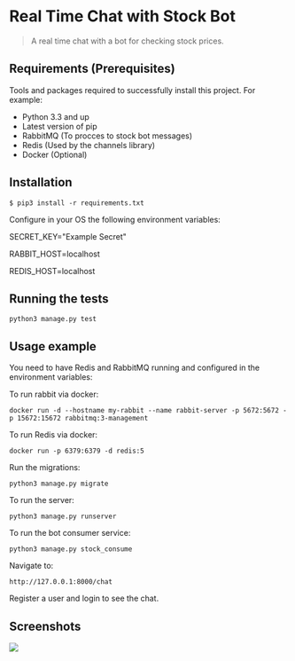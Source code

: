 # Real Time Chat with Stock Bot
> A real time chat with a bot for checking stock prices.

## Requirements  (Prerequisites)
Tools and packages required to successfully install this project.
For example:
* Python 3.3 and up
* Latest version of pip
* RabbitMQ (To procces to stock bot messages)
* Redis (Used by the channels library)
* Docker (Optional)

## Installation

`$ pip3 install -r requirements.txt`

Configure in your OS the following environment variables:

SECRET_KEY="Example Secret"

RABBIT_HOST=localhost

REDIS_HOST=localhost


## Running the tests

`python3 manage.py test`

## Usage example
You need to have Redis and RabbitMQ running and configured in the environment variables:

To run rabbit via docker:

`docker run -d --hostname my-rabbit --name rabbit-server -p 5672:5672 -p 15672:15672 rabbitmq:3-management`

To run Redis via docker:

`docker run -p 6379:6379 -d redis:5`

Run the migrations:

`python3 manage.py migrate`

To run the server:

`python3 manage.py runserver`

To run the bot consumer service:

`python3 manage.py stock_consume`

Navigate to:

`http://127.0.0.1:8000/chat`

Register a user and login to see the chat.

## Screenshots

![](/chat_project\chat\static\img\202430.png)

